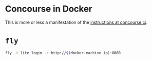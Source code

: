 # Concourse in Docker

This is more or less a manifestation of the [instructions at concourse.ci](https://concourse.ci/docker-repository.html).

# `fly`

```bash
fly -t lite login -c http://$(docker-machine ip):8080
```
